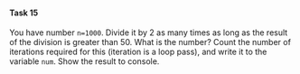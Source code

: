 #### Task 15

You have number `n=1000`. Divide it by 2 as many times as long as the result of the division is greater than 50. What is the number? Count the number of iterations required for this (iteration is a loop pass), and write it to the variable `num`. Show the result to console.
